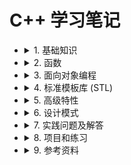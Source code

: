 # C++ 学习笔记

<ul>
<li><details><summary>1. 基础知识</summary>
  <ul>
    <li><details><summary>1.1 C++ 简介</summary>
      <ul>
        <li>C++ 的历史和发展</li>
        <li>C++ 与 C 的区别</li>
        <li>C++ 的应用领域</li>
      </ul>
    </details></li>
    <li><details><summary>1.2 数据类型</summary>
      <ul>
        <li>基本数据类型</li>
        <li>用户定义类型</li>
        <li>类型转换</li>
      </ul>
    </details></li>
    <li><details><summary>1.3 变量和常量</summary>
      <ul>
        <li>变量的声明与定义</li>
        <li>常量的定义与使用</li>
        <li>作用域和生命周期</li>
      </ul>
    </details></li>
    <li><details><summary>1.4 运算符和表达式</summary>
      <ul>
        <li>算术运算符</li>
        <li>关系运算符</li>
        <li>逻辑运算符</li>
        <li>位运算符</li>
        <li>条件运算符</li>
      </ul>
    </details></li>
    <li><details><summary>1.5 控制结构</summary>
      <ul>
        <li><details><summary>if-else 语句</summary>
          <ul>
            <li>单分支</li>
            <li>双分支</li>
            <li>多分支</li>
          </ul>
        </details></li>
        <li><details><summary>switch-case 语句</summary>
          <ul>
            <li>switch 的使用</li>
            <li>case 和 default</li>
          </ul>
        </details></li>
        <li><details><summary>循环</summary>
          <ul>
            <li>for 循环</li>
            <li>while 循环</li>
            <li>do-while 循环</li>
            <li>循环控制 (break, continue)</li>
          </ul>
        </details></li>
      </ul>
    </details></li>
  </ul>
</details></li>

<li><details><summary>2. 函数</summary>
  <ul>
    <li><details><summary>2.1 函数定义和声明</summary>
      <ul>
        <li>函数的基本结构</li>
        <li>函数声明与定义</li>
        <li>函数调用</li>
      </ul>
    </details></li>
    <li><details><summary>2.2 函数参数和返回值</summary>
      <ul>
        <li>值传递</li>
        <li>引用传递</li>
        <li>指针传递</li>
        <li>默认参数</li>
        <li>返回值类型</li>
      </ul>
    </details></li>
    <li><details><summary>2.3 函数重载</summary>
      <ul>
        <li>重载的定义</li>
        <li>重载的规则</li>
        <li>重载的使用场景</li>
      </ul>
    </details></li>
    <li><details><summary>2.4 内联函数</summary>
      <ul>
        <li>内联函数的定义</li>
        <li>内联函数的使用</li>
        <li>内联函数的优缺点</li>
      </ul>
    </details></li>
    <li><details><summary>2.5 递归函数</summary>
      <ul>
        <li>递归的基本概念</li>
        <li>递归的实现</li>
        <li>递归的优势与劣势</li>
        <li>常见的递归问题</li>
      </ul>
    </details></li>
  </ul>
</details></li>

<li><details><summary>3. 面向对象编程</summary>
  <ul>
    <li><details><summary>3.1 类和对象</summary>
      <ul>
        <li>类的定义</li>
        <li>对象的创建</li>
        <li>成员变量与成员函数</li>
      </ul>
    </details></li>
    <li><details><summary>3.2 构造函数和析构函数</summary>
      <ul>
        <li>默认构造函数</li>
        <li>有参构造函数</li>
        <li>拷贝构造函数</li>
        <li>析构函数</li>
      </ul>
    </details></li>
    <li><details><summary>3.3 访问控制 (public, private, protected)</summary>
      <ul>
        <li>访问控制符的作用</li>
        <li>public、private 和 protected 的区别</li>
        <li>访问控制的使用场景</li>
      </ul>
    </details></li>
    <li><details><summary>3.4 继承</summary>
      <ul>
        <li>继承的基本概念</li>
        <li>基类与派生类</li>
        <li>单继承与多继承</li>
        <li>继承中的访问控制</li>
      </ul>
    </details></li>
    <li><details><summary>3.5 多态</summary>
      <ul>
        <li>多态的基本概念</li>
        <li>虚函数
          <ul>
            <li>虚函数的定义</li>
            <li>虚函数的实现</li>
            <li>虚函数的作用</li>
          </ul>
        </li>
        <li>纯虚函数和抽象类
          <ul>
            <li>纯虚函数的定义</li>
            <li>抽象类的概念</li>
            <li>抽象类的使用场景</li>
          </ul>
        </li>
      </ul>
    </details></li>
    <li><details><summary>3.6 运算符重载</summary>
      <ul>
        <li>运算符重载的定义</li>
        <li>运算符重载的规则</li>
        <li>常见的运算符重载
          <ul>
            <li>算术运算符</li>
            <li>关系运算符</li>
            <li>赋值运算符</li>
            <li>输入输出运算符</li>
          </ul>
        </li>
      </ul>
    </details></li>
    <li><details><summary>3.7 类和对象的动态内存分配</summary>
      <ul>
        <li>new 和 delete 操作符</li>
        <li>动态内存分配的注意事项</li>
        <li>智能指针</li>
      </ul>
    </details></li>
  </ul>
</details></li>

<li><details><summary>4. 标准模板库 (STL)</summary>
  <ul>
    <li><details><summary>4.1 容器</summary>
      <ul>
        <li>vector
          <ul>
            <li>vector 的定义与使用</li>
            <li>常用操作函数</li>
            <li>vector 的迭代器</li>
          </ul>
        </li>
        <li>list
          <ul>
            <li>list 的定义与使用</li>
            <li>常用操作函数</li>
            <li>list 的迭代器</li>
          </ul>
        </li>
        <li>deque
          <ul>
            <li>deque 的定义与使用</li>
            <li>常用操作函数</li>
            <li>deque 的迭代器</li>
          </ul>
        </li>
        <li>set 和 unordered_set
          <ul>
            <li>set 和 unordered_set 的定义与使用</li>
            <li>常用操作函数</li>
            <li>set 和 unordered_set 的迭代器</li>
          </ul>
        </li>
        <li>map 和 unordered_map
          <ul>
            <li>map 和 unordered_map 的定义与使用</li>
            <li>常用操作函数</li>
            <li>map 和 unordered_map 的迭代器</li>
          </ul>
        </li>
      </ul>
    </details></li>
    <li><details><summary>4.2 迭代器</summary>
      <ul>
        <li>迭代器的基本概念</li>
        <li>迭代器的类型
          <ul>
            <li>输入迭代器</li>
            <li>输出迭代器</li>
            <li>前向迭代器</li>
            <li>双向迭代器</li>
            <li>随机访问迭代器</li>
          </ul>
        </li>
        <li>迭代器的操作
          <ul>
            <li>迭代器的初始化</li>
            <li>迭代器的移动</li>
            <li>迭代器的比较</li>
          </ul>
        </li>
      </ul>
    </details></li>
    <li><details><summary>4.3 算法</summary>
      <ul>
        <li>常用算法
          <ul>
            <li>排序算法</li>
            <li>查找算法</li>
            <li>变换算法</li>
          </ul>
        </li>
        <li>算法的使用
          <ul>
            <li>sort</li>
            <li>find</li>
            <li>transform</li>
          </ul>
        </li>
      </ul>
    </details></li>
    <li><details><summary>4.4 函数对象 (functors)</summary>
      <ul>
        <li>函数对象的定义</li>
        <li>函数对象的使用</li>
        <li>自定义函数对象</li>
      </ul>
    </details></li>
  </ul>
</details></li>

<li><details><summary>5. 高级特性</summary>
  <ul>
    <li><details><summary>5.1 模板编程</summary>
      <ul>
        <li>模板的基本概念</li>
        <li>函数模板</li>
        <li>类模板</li>
        <li>模板特化</li>
      </ul>
    </details></li>
    <li><details><summary>5.2 异常处理</summary>
      <ul>
        <li>异常处理的基本概念</li>
        <li>try-catch 语句</li>
        <li>throw 语句</li>
        <li>自定义异常</li>
      </ul>
    </details></li>
    <li><details><summary>5.3 智能指针</summary>
      <ul>
        <li>智能指针的基本概念</li>
        <li>shared_ptr</li>
        <li>unique_ptr</li>
        <li>weak_ptr</li>
      </ul>
    </details></li>
    <li><details><summary>5.4 多线程</summary>
      <ul>
        <li>多线程的基本概念</li>
        <li>线程的创建与管理</li>
        <li>线程同步
          <ul>
            <li>mutex</li>
            <li>lock_guard</li>
            <li>condition_variable</li>
          </ul>
        </li>
      </ul>
    </details></li>
    <li><details><summary>5.5 标准库 (standard library)</summary>
      <ul>
        <li>I/O 库
          <ul>
            <li>cin, cout, cerr</li>
            <li>文件 I/O</li>
          </ul>
        </li>
        <li>字符串处理
          <ul>
            <li>string 类</li>
            <li>常用字符串操作函数</li>
          </ul>
        </li>
        <li>日期和时间
          <ul>
            <li>chrono 库</li>
            <li>时间的获取与格式化</li>
          </ul>
        </li>
      </ul>
    </details></li>
  </ul>
</details></li>

<li><details><summary>6. 设计模式</summary>
  <ul>
    <li><details><summary>6.1 单例模式</summary>
      <ul>
        <li>单例模式的基本概念</li>
        <li>单例模式的实现</li>
        <li>单例模式的优缺点</li>
      </ul>
    </details></li>
    <li><details><summary>6.2 工厂模式</summary>
      <ul>
        <li>工厂模式的基本概念</li>
        <li>工厂模式的实现</li>
        <li>工厂模式的优缺点</li>
      </ul>
    </details></li>
    <li><details><summary>6.3 观察者模式</summary>
      <ul>
        <li>观察者模式的基本概念</li>
        <li>观察者模式的实现</li>
        <li>观察者模式的优缺点</li>
      </ul>
    </details></li>
    <li><details><summary>6.4 访问者模式</summary>
      <ul>
        <li>访问者模式的基本概念</li>
        <li>访问者模式的实现</li>
        <li>访问者模式的优缺点</li>
      </ul>
    </details></li>
  </ul>
</details></li>

<li><details><summary>7. 实践问题及解答</summary>
  <ul>
    <li><details><summary>7.1 常见编译错误</summary>
      <ul>
        <li>语法错误</li>
        <li>链接错误</li>
        <li>运行时错误</li>
      </ul>
    </details></li>
    <li><details><summary>7.2 内存管理问题</summary>
      <ul>
        <li>内存泄漏</li>
        <li>悬挂指针</li>
        <li>缓冲区溢出</li>
      </ul>
    </details></li>
    <li><details><summary>7.3 性能优化</summary>
      <ul>
        <li>编译器优化</li>
        <li>代码优化</li>
        <li>数据结构选择</li>
      </ul>
    </details></li>
    <li><details><summary>7.4 代码风格和最佳实践</summary>
      <ul>
        <li>命名规范</li>
        <li>注释规范</li>
        <li>代码格式化</li>
        <li>重构</li>
      </ul>
    </details></li>
  </ul>
</details></li>

<li><details><summary>8. 项目和练习</summary>
  <ul>
    <li><details><summary>8.1 小型项目</summary>
      <ul>
        <li>项目1：学生成绩管理系统</li>
        <li>项目2：图书管理系统</li>
      </ul>
    </details></li>
    <li><details><summary>8.2 代码挑战和练习题</summary>
      <ul>
        <li>挑战1：排序算法的实现</li>
        <li>挑战2：数据结构的实现</li>
      </ul>
    </details></li>
    <li><details><summary>8.3 实践项目</summary>
      <ul>
        <li>项目1：简易Web服务器</li>
        <li>项目2：聊天应用程序</li>
      </ul>
    </details></li>
  </ul>
</details></li>

<li><details><summary>9. 参考资料</summary>
  <ul>
    <li><details><summary>9.1 书籍推荐</summary>
      <ul>
        <li>《C++ Primer》</li>
        <li>《Effective C++》</li>
        <li>《The C++ Programming Language》</li>
      </ul>
    </details></li>
    <li><details><summary>9.2 在线资源</summary>
      <ul>
        <li>C++ 官方文档</li>
        <li>C++ 教程网站</li>
        <li>C++ 社区论坛</li>
      </ul>
    </details></li>
    <li><details><summary>9.3 常用库和框架</summary>
      <ul>
        <li>Boost</li>
        <li>Qt</li>
        <li>POCO</li>
      </ul>
    </details></li>
  </ul>
</details></li>
</ul>
